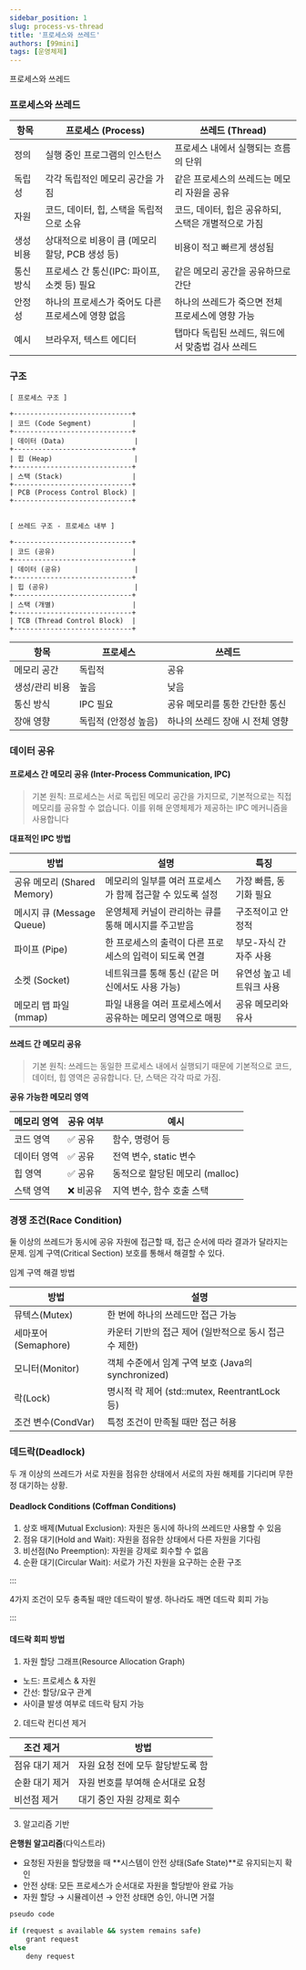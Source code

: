```yaml
---
sidebar_position: 1
slug: process-vs-thread
title: '프로세스와 쓰레드'
authors: [99mini]
tags: [운영체제]
---
```


프로세스와 쓰레드

<!-- truncate -->

### 프로세스와 쓰레드

| 항목      | 프로세스 (Process)                                 | 쓰레드 (Thread)                                     |
| --------- | -------------------------------------------------- | --------------------------------------------------- |
| 정의      | 실행 중인 프로그램의 인스턴스                      | 프로세스 내에서 실행되는 흐름의 단위                |
| 독립성    | 각각 독립적인 메모리 공간을 가짐                   | 같은 프로세스의 쓰레드는 메모리 자원을 공유         |
| 자원      | 코드, 데이터, 힙, 스택을 독립적으로 소유           | 코드, 데이터, 힙은 공유하되, 스택은 개별적으로 가짐 |
| 생성 비용 | 상대적으로 비용이 큼 (메모리 할당, PCB 생성 등)    | 비용이 적고 빠르게 생성됨                           |
| 통신 방식 | 프로세스 간 통신(IPC: 파이프, 소켓 등) 필요        | 같은 메모리 공간을 공유하므로 간단                  |
| 안정성    | 하나의 프로세스가 죽어도 다른 프로세스에 영향 없음 | 하나의 쓰레드가 죽으면 전체 프로세스에 영향 가능    |
| 예시      | 브라우저, 텍스트 에디터                            | 탭마다 독립된 쓰레드, 워드에서 맞춤법 검사 쓰레드   |

### 구조

```text
[ 프로세스 구조 ]

+-----------------------------+
| 코드 (Code Segment)          |
+-----------------------------+
| 데이터 (Data)                 |
+-----------------------------+
| 힙 (Heap)                    |
+-----------------------------+
| 스택 (Stack)                 |
+-----------------------------+
| PCB (Process Control Block) |
+-----------------------------+


[ 쓰레드 구조 - 프로세스 내부 ]

+-----------------------------+
| 코드 (공유)                   |
+-----------------------------+
| 데이터 (공유)                  |
+-----------------------------+
| 힙 (공유)                     |
+-----------------------------+
| 스택 (개별)                   |
+-----------------------------+
| TCB (Thread Control Block)  |
+-----------------------------+
```

| 항목           | 프로세스             | 쓰레드                          |
| -------------- | -------------------- | ------------------------------- |
| 메모리 공간    | 독립적               | 공유                            |
| 생성/관리 비용 | 높음                 | 낮음                            |
| 통신 방식      | IPC 필요             | 공유 메모리를 통한 간단한 통신  |
| 장애 영향      | 독립적 (안정성 높음) | 하나의 쓰레드 장애 시 전체 영향 |

### 데이터 공유

#### 프로세스 간 메모리 공유 (Inter-Process Communication, IPC)

> 기본 원칙: 프로세스는 서로 독립된 메모리 공간을 가지므로, 기본적으로는 직접 메모리를 공유할 수 없습니다. 이를 위해 운영체제가 제공하는 IPC 메커니즘을 사용합니다

**대표적인 IPC 방법**

| 방법                        | 설명                                                        | 특징                      |
| --------------------------- | ----------------------------------------------------------- | ------------------------- |
| 공유 메모리 (Shared Memory) | 메모리의 일부를 여러 프로세스가 함께 접근할 수 있도록 설정  | 가장 빠름, 동기화 필요    |
| 메시지 큐 (Message Queue)   | 운영체제 커널이 관리하는 큐를 통해 메시지를 주고받음        | 구조적이고 안정적         |
| 파이프 (Pipe)               | 한 프로세스의 출력이 다른 프로세스의 입력이 되도록 연결     | 부모-자식 간 자주 사용    |
| 소켓 (Socket)               | 네트워크를 통해 통신 (같은 머신에서도 사용 가능)            | 유연성 높고 네트워크 사용 |
| 메모리 맵 파일 (mmap)       | 파일 내용을 여러 프로세스에서 공유하는 메모리 영역으로 매핑 | 공유 메모리와 유사        |

#### 쓰레드 간 메모리 공유

> 기본 원칙: 쓰레드는 동일한 프로세스 내에서 실행되기 때문에 기본적으로 코드, 데이터, 힙 영역은 공유합니다. 단, 스택은 각각 따로 가짐.

**공유 가능한 메모리 영역**

| 메모리 영역 | 공유 여부 | 예시                            |
| ----------- | --------- | ------------------------------- |
| 코드 영역   | ✅ 공유   | 함수, 명령어 등                 |
| 데이터 영역 | ✅ 공유   | 전역 변수, static 변수          |
| 힙 영역     | ✅ 공유   | 동적으로 할당된 메모리 (malloc) |
| 스택 영역   | ❌ 비공유 | 지역 변수, 함수 호출 스택       |

### 경쟁 조건(Race Condition)

둘 이상의 쓰레드가 동시에 공유 자원에 접근할 때, 접근 순서에 따라 결과가 달라지는 문제. 임계 구역(Critical Section) 보호를 통해서 해결할 수 있다.

임계 구역 해결 방법

| 방법                | 설명                                                   |
| ------------------- | ------------------------------------------------------ |
| 뮤텍스(Mutex)       | 한 번에 하나의 쓰레드만 접근 가능                      |
| 세마포어(Semaphore) | 카운터 기반의 접근 제어 (일반적으로 동시 접근 수 제한) |
| 모니터(Monitor)     | 객체 수준에서 임계 구역 보호 (Java의 synchronized)     |
| 락(Lock)            | 명시적 락 제어 (std::mutex, ReentrantLock 등)          |
| 조건 변수(CondVar)  | 특정 조건이 만족될 때만 접근 허용                      |

### 데드락(Deadlock)

두 개 이상의 쓰레드가 서로 자원을 점유한 상태에서 서로의 자원 해제를 기다리며 무한정 대기하는 상황.

#### Deadlock Conditions (Coffman Conditions)

1. 상호 배제(Mutual Exclusion): 자원은 동시에 하나의 쓰레드만 사용할 수 있음
2. 점유 대기(Hold and Wait): 자원을 점유한 상태에서 다른 자원을 기다림
3. 비선점(No Preemption): 자원을 강제로 회수할 수 없음
4. 순환 대기(Circular Wait): 서로가 가진 자원을 요구하는 순환 구조

:::

4가지 조건이 모두 충족될 때만 데드락이 발생. 하나라도 깨면 데드락 회피 가능

:::

#### 데드락 회피 방법

1. 자원 할당 그래프(Resource Allocation Graph)

- 노드: 프로세스 & 자원
- 간선: 할당/요구 관계
- 사이클 발생 여부로 데드락 탐지 가능

2. 데드락 컨디션 제거

| 조건 제거      | 방법                              |
| -------------- | --------------------------------- |
| 점유 대기 제거 | 자원 요청 전에 모두 할당받도록 함 |
| 순환 대기 제거 | 자원 번호를 부여해 순서대로 요청  |
| 비선점 제거    | 대기 중인 자원 강제로 회수        |

3. 알고리즘 기반

**은행원 알고리즘**(다익스트라)

- 요청된 자원을 할당했을 때 **시스템이 안전 상태(Safe State)**로 유지되는지 확인
- 안전 상태: 모든 프로세스가 순서대로 자원을 할당받아 완료 가능
- 자원 할당 → 시뮬레이션 → 안전 상태면 승인, 아니면 거절

```bash
pseudo code

if (request ≤ available && system remains safe)
    grant request
else
    deny request

```
